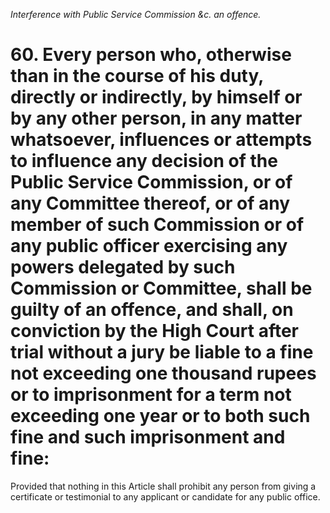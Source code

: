 *Interference with Public Service Commission &c. an offence.*

# 60. Every person who, otherwise than in the course of his duty, directly or indirectly, by himself or by any other person, in any matter whatsoever, influences or attempts to influence any decision of the Public Service Commission, or of any Committee thereof, or of any member of such Commission or of any public officer exercising any powers delegated by such Commission or Committee, shall be guilty of an offence, and shall, on conviction by the High Court after trial without a jury be liable to a fine not exceeding one thousand rupees or to imprisonment for a term not exceeding one year or to both such fine and such imprison­ment and fine:

Provided that nothing in this Article shall prohibit any person from giving a certificate or testimonial to any applicant or candidate for any public office.